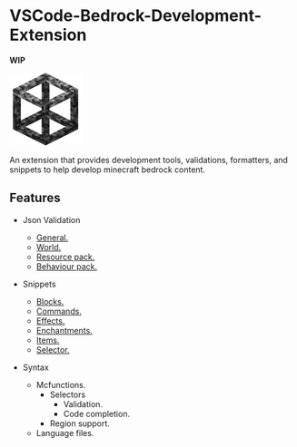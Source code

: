 # VSCode-Bedrock-Development-Extension

**WIP**

![logo](./resources/logo.png)

An extension that provides development tools, validations, formatters, and snippets to help develop minecraft bedrock content.

## Features

- Json Validation
  - [General.](./documentation/Json%20Validation.md#general)
  - [World.](./documentation/Json%20Validation.md#world)
  - [Resource pack.](./documentation/Json%20Validation.md#resource-packs)
  - [Behaviour pack.](./documentation/Json%20Validation.md#behaviour-packs)
  
- Snippets
  - [Blocks.](./documentation/Snippets.md#block-names)
  - [Commands.](./documentation/Snippets.md#commands)
  - [Effects.](./documentation/Snippets.md#effect-names)
  - [Enchantments.](./documentation/Snippets.md#enchant-names)
  - [Items.](./documentation/Snippets.md#item-names)
  - [Selector.](./documentation/Snippets.md#selector)
  
- Syntax
  - Mcfunctions.
    - Selectors
      - Validation.
      - Code completion.
    - Region support.
  - Language files.